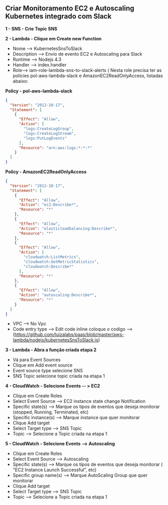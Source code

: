 ## Criar Monitoramento EC2 e Autoscaling Kubernetes integrado com Slack ##

**1 - SNS - Crie Topic SNS**
 
**2 - Lambda - Clique em Create new Function**

- Nome --> KubernetesSnsToSlack
- Description --> Envio de evento EC2 e Autoscaling para Slack
- Runtime --> Nodejs 4.3
- Handler --> index.handler
- Role--> iam-role-lambda-sns-to-slack-alerts ( Nesta role precisa ter as policies pol-aws-lambda-slack e  AmazonEC2ReadOnlyAccess, listadas abaixo:

**Policy - pol-aws-lambda-slack**
```json
{
  "Version": "2012-10-17",
  "Statement": [
    {
      "Effect": "Allow",
      "Action": [
        "logs:CreateLogGroup",
        "logs:CreateLogStream",
        "logs:PutLogEvents"
      ],
      "Resource": "arn:aws:logs:*:*:*"
    }
  ]
}
```
**Policy - AmazonEC2ReadOnlyAccess**
```json
{
  "Version": "2012-10-17",
  "Statement": [
    {
      "Effect": "Allow",
      "Action": "ec2:Describe*",
      "Resource": "*"
    },
    {
      "Effect": "Allow",
      "Action": "elasticloadbalancing:Describe*",
      "Resource": "*"
    },
    {
      "Effect": "Allow",
      "Action": [
        "cloudwatch:ListMetrics",
        "cloudwatch:GetMetricStatistics",
        "cloudwatch:Describe*"
      ],
      "Resource": "*"
    },
    {
      "Effect": "Allow",
      "Action": "autoscaling:Describe*",
      "Resource": "*"
    }
  ]
}
```

- VPC --> No Vpc
- Code entry type --> 
  Edit code inline coloque o codigo --> (https://github.com/luizalabs/paas/blob/master/aws-lambda/nodejs/kubernetesSnsToSlack.js)


**3 - Lambda - Abra a função criada etapa 2**
-  Vá para Event Sources
- Clique em Add event source
- Event source type selecione SNS
- SNS Topic selecione topic criada na etapa 1

**4 - CloudWatch - Selecione Events  -- > EC2**
- Clique em Create Roles
- Select Event Source --> EC2 instance state change Notification
- Specific state(s) --> Marque os tipos de eventos que deseja monitorar (stopped, Running, Terminated, etc)
- Specific instance(s) --> Marque instance que quer monitorar
- Clique Add target
- Select Target type --> SNS Topic
- Topic --> Selecione a Topic criada na etapa 1

**5 - CloudWatch -   Selecione Events --> Autoscaling**
- Clique em Create Roles
- Select Event Source --> Autoscaling
- Specific state(s) --> Marque os tipos de eventos que deseja monitorar ( "EC2 Instance Launch Successful", etc)
- Specific group name(s) --> Marque AutoScaling Group que quer monitorar
- Clique Add target
- Select Target type --> SNS Topic
- Topic --> Selecione a Topic criada na etapa 1



